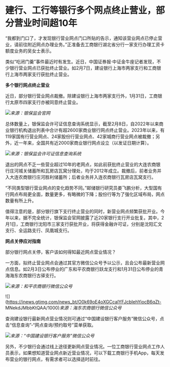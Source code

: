 # 建行、工行等银行多个网点终止营业，部分营业时间超10年

“我都到门口了，才发现银行营业网点门口所贴的告示，通知该营业网点已停止营业，请前往附近网点办理业务。”正准备去工商银行湖北省分行一家支行办理工资卡额度业务的吴女士表示。

类似“吃闭门羹”事件最近时有发生。近日，中国证券报·中证金牛座记者发现，不少银行营业网点已获批终止营业。如2月7日，建设银行上海市两家支行和工商银行上海市两家支行获批终止营业。

**多个银行网点终止营业**

近日，部分银行营业网点裁撤。除建设银行上海市两家支行外，1月31日，工商银行太原市四家支行亦被同意终止营业。

![](https://inews.gtimg.com/newsapp_bt/0/15653447876/1000)_来源：银保监会官网_

总体数量上，银保监会许可证信息查询系统显示，截至2月8日，自2022年以来商业银行机构退出列表中合计有超2600家商业银行网点终止营业。2023年以来，有119家国有行营业网点、24家股份行营业网点、42家城商行营业网点被裁撤；另外，近一年来，全国共有近2000家商业银行网点设立（以发证日期计算）。

![](https://inews.gtimg.com/news_bt/OQNnhSHy1jn3yvxOKOUcbrlbTpO3aUUxrQLSHFHUgsPjsAA/1000)_来源：银保监会许可证信息查询系统_

退出的网点不乏一些营业超过10年的老网点，如此前获批终止营业的大连农商银行庄河城关储蓄所和瓦房店瓦窝分理处，均于2012年成立。裁撤后，前者业务并入大连农商银行庄河胜利储蓄所；后者业务并入连农商银行瓦房店瓦窝支行。

“不同类型银行营业网点的变化趋势不同。”邮储银行研究员娄飞鹏分析，大型国有行网点布局更全面，数量更多，有略微的下降；股份行等为了强化区域布局，网点数量有所上升。

值得注意的是，部分银行旗下支行终止营业的同时，新营业网点频繁获批开业。今年以来，据不完全统计，银保监会官网披露了近20家银行支行开业批复。其中，2月1日，工商银行沈阳市三家支行获批开业，将获得金融许可证，分别是沈阳汇文支行、全运路支行、凤凰城支行。

**网点关停应对指南**

部分银行网点关停，客户该如何得知最近网点营业情况？

一方面，拟终止营业网点会通过其官方微信公众号予以公示，且会公布最新营业网点信息。如2月3日公布停业的广东和平农商银行跃龙支行和1月31日公布停业的青海海东农商银行古驿支行。

![](https://inews.gtimg.com/newsapp_bt/0/15653448023/1000)_来源：和平农商银行微信公众号_

![](https://inews.gtimg.com/news_bt/O0k69oE4oXGCcalYFJcbIehYiocB6qZt-
MNekdJMbbKtQAA/1000)_来源：海东农商银行微信公众号_

查询建设银行最新网点营业情况则可通过“中国建设银行客户服务”微信公众号，点击“信息查询”-“网点查询/预约取号”菜单获取。

![](https://inews.gtimg.com/newsapp_bt/0/15653448030/1000)_来源：“中国建设银行客户服务”微信公众号_

另外，不少银行会通过线上途径更新网点营业情况。一位工商银行营业网点工作人员表示，如果想知道营业网点新近营业情况，可以下载工商银行手机App，每天发布营业的银行网点，有需求者可以选择适时前往。

